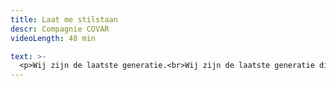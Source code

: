```yaml
---
title: Laat me stilstaan
descr: Compagnie COVAR
videoLength: 48 min

text: >-
  <p>Wij zijn de laatste generatie.<br>Wij zijn de laatste generatie die nog van betekenis kan zijn in deze fucked-up wereld. <br>Maar op dit ogenblik weten we het niet.<br>Terwijl we het over twee jaar wél moeten weten.<br>Want dan moeten we stemmen. Verschoning… mógen we stemmen.<br>Maar we weten het niet.<br>En wat erger is…<br>Jullie weten het ook niet.<br><br>In de voorstelling LAAT ME STILSTAAN nodigen 10 bevlogen tieners, 5 uit Tongeren/BE en 5 uit Heerlen/NL, het publiek uit stil te staan. Om samen te observeren. Te kijken naar wat is. Hoe de wereld zich aan hen openbaart. En waar ze naar toe willen. Waar ze met de wereld en de mensen erin naar toe willen.<br><br>Een muziektheatervoorstelling gemaakt en gespeeld door en voor jongeren. In regie van Els Roobroeck, geflankeerd door de muzikale compositie van Kwinten Mordijck. Via geleide improvisaties komt de tekst tot stand. Vanuit het persoonlijke perspectief van de adolescenten ontdekken we waar we met z’n allen staan. En kijken we vooruit. Naar waar we over vier jaar willen staan. Niet toevallig de bandbreedte van een regeringstermijn.<br><br>Deze voorstelling is een Euregionale samenwerking tussen Festival MoMeNT, Cultura Nova en Stichting COVAR. En werd mede mogelijk gemaakt door de Provincie Limburg NL.</p><p><strong>Credits</strong><br><br>spel: Laurin Winter, Sara Houben, Luka Vos, Jan Coenraerds, Elke Bruninx, Anoek Hilt, Floris Ermers, Iris Lammeriks, Mijke Berendsen en Anna Seinen<br>concept, tekst en regie: Els Roobroeck (COVAR)<br>regieassistentie: Meike Brouwers<br>compositie en muziek: Kwinten Mordijck (Ultima Vez, TG Maastricht, Ntgent, Use Knife)<br>dramaturgie: Alexander Schreuder (TG Amsterdam, De Queeste, Toneelacademie Maastricht)<br>techniek: Thierry Wilders (High Solutions) en Carlo Lenssen (Record Sound)<br>productieleider: Marina Hollands-Windemuller (NieuwLerenParkstad)<br>productie: festival MoMeNT en Stichting COVAR<br>coproductie: festival Cultura Nova<br>met de steun van: Provincie Limburg Nederland<br>artwork: Frauke Wonnink (Made by Frauke)<br>graffity artwork: Gart Smits (Art &amp; Music)<br>scene foto’s: Moon Saris<br>met dank aan: &nbsp;alle betrokken ouders en de Vrijeschool Parkstad</p><p>Opname door Beeldstorm olv Jan Bosteels</p>
---
```

